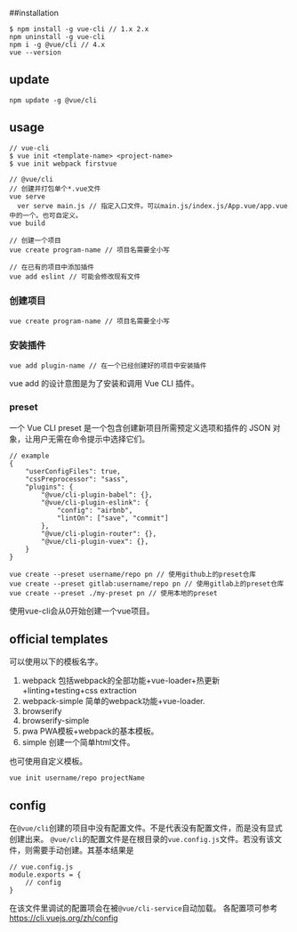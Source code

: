 ##installation

    $ npm install -g vue-cli // 1.x 2.x
    npm uninstall -g vue-cli
    npm i -g @vue/cli // 4.x
    vue --version

## update

```
npm update -g @vue/cli
```

## usage  

    // vue-cli
    $ vue init <template-name> <project-name>
    $ vue init webpack firstvue

    // @vue/cli
    // 创建并打包单个*.vue文件
    vue serve
      ver serve main.js // 指定入口文件。可以main.js/index.js/App.vue/app.vue中的一个。也可自定义。
    vue build

    // 创建一个项目
    vue create program-name // 项目名需要全小写

    // 在已有的项目中添加插件
    vue add eslint // 可能会修改现有文件

### 创建项目

```
vue create program-name // 项目名需要全小写
```

### 安装插件
```
vue add plugin-name // 在一个已经创建好的项目中安装插件
```
vue add 的设计意图是为了安装和调用 Vue CLI 插件。

### preset

一个 Vue CLI preset 是一个包含创建新项目所需预定义选项和插件的 JSON 对象，让用户无需在命令提示中选择它们。
```
// example
{
    "userConfigFiles": true,
    "cssPreprocessor": "sass",
    "plugins": {
        "@vue/cli-plugin-babel": {},
        "@vue/cli-plugin-eslink": {
            "config": "airbnb",
            "lintOn": ["save", "commit"]
        },
        "@vue/cli-plugin-router": {},
        "@vue/cli-plugin-vuex": {},
    }
}
```


```
vue create --preset username/repo pn // 使用github上的preset仓库
vue create --preset gitlab:username/repo pn // 使用gitlab上的preset仓库
vue create --preset ./my-preset pn // 使用本地的preset
```





使用vue-cli会从0开始创建一个vue项目。  

## official templates  

可以使用以下的模板名字。  

1. webpack 包括webpack的全部功能+vue-loader+热更新+linting+testing+css extraction  
2. webpack-simple 简单的webpack功能+vue-loader.  
3. browserify  
4. browserify-simple  
5. pwa PWA模板+webpack的基本模板。  
6. simple 创建一个简单html文件。  

也可使用自定义模板。  
    
    vue init username/repo projectName

## config

在`@vue/cli`创建的项目中没有配置文件。不是代表没有配置文件，而是没有显式创建出来。
`@vue/cli`的配置文件是在根目录的`vue.config.js`文件。若没有该文件，则需要手动创建。其基本结果是
```
// vue.config.js
module.exports = {
    // config
}
```
在该文件里调试的配置项会在被`@vue/cli-service`自动加载。
各配置项可参考 https://cli.vuejs.org/zh/config